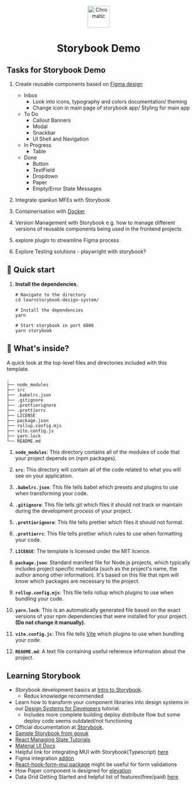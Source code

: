 <p align="center">
  <a href="https://www.chromatic.com/">
    <img alt="Chromatic" src="https://avatars2.githubusercontent.com/u/24584319?s=200&v=4" width="60" />
  </a>
</p>

<h1 align="center">
    Storybook Demo
</h1>


## Tasks for Storybook Demo

1) Create reusable components based on [Figma design](https://www.figma.com/design/N0KxIxkd2feiy3IRG7XjfK/00.-Design-System-%5BExtracted%5D?node-id=311-4172&t=x5lUfUyISJABOWj4-0)
    - Inbox
      - Look into icons, typography and colors documentation/ theming
      - Change icon in main page of storybook app/ Styling for main app
    - To Do
      - Callout Banners
      - Modal
      - Snackbar
      - UI Shell and Navigation
    - In Progress
      - Table
    - Done
      - Button
      - TextField
      - Dropdown
      - Paper 
      - Empty/Error State Messages

2) Integrate qiankun MFEs with Storybook
3) Containerisation with [Docker](https://hub.docker.com/)
4) Version Management with Storybook e.g. how to manage different versions of reusable components being used in the frontend projects
7) explore plugin to streamline Figma process
8) Explore Testing solutions - playwright with storybook?

## 🚅 Quick start

1.  **Install the dependencies.**

    ```shell
    # Navigate to the directory
    cd learnstorybook-design-system/

    # Install the dependencies
    yarn
    
    # Start storybook in port 6006
    yarn storybook
    ```
    
## 🔎 What's inside?

A quick look at the top-level files and directories included with this template.

    .
    ├── node_modules
    ├── src
    ├── .babelrc.json
    ├── .gitignore
    ├── .prettierignore
    ├── .prettierrc
    ├── LICENSE
    ├── package.json
    ├── rollup.config.mjs
    ├── vite.config.js
    ├── yarn.lock
    └── README.md

1.  **`node_modules`**: This directory contains all of the modules of code that your project depends on (npm packages).

2.  **`src`**: This directory will contain all of the code related to what you will see on your application.

3.  **`.babelrc.json`**: This file tells babel which presets and plugins to use when transforming your code.

4.  **`.gitignore`**: This file tells git which files it should not track or maintain during the development process of your project.

5.  **`.prettierignore`**: This file tells prettier which files it should not format.

6.  **`.prettierrc`**: This file tells prettier which rules to use when formatting your code.

7.  **`LICENSE`**: The template is licensed under the MIT licence.

8.  **`package.json`**: Standard manifest file for Node.js projects, which typically includes project specific metadata (such as the project's name, the author among other information). It's based on this file that npm will know which packages are necessary to the project.

9.  **`rollup.config.mjs`**: This file tells rollup which plugins to use when bundling your code.

10. **`yarn.lock`**: This is an automatically generated file based on the exact versions of your npm dependencies that were installed for your project. **(Do not change it manually).**

11. **`vite.config.js`**: This file tells [Vite](https://vitejs.dev/) which plugins to use when bundling your code.

12. **`README.md`**: A text file containing useful reference information about the project.

## Learning Storybook
- Storybook development basics at [Intro to Storybook](https://storybook.js.org/tutorials/intro-to-storybook).
  - Redux knowledge recommended
- Learn how to transform your component libraries into design systems in our [Design Systems for Developers](https://storybook.js.org/tutorials/design-systems-for-developers/) tutorial.
  - Includes more complete building deploy distribute flow but some deploy code seems outdated/not functioning
- Official documentation at [Storybook](https://storybook.js.org/).
- [Sample Storybook from govuk](https://govuk-react.github.io/govuk-react/?path=/docs/welcome--docs)
- [React Managing State Tutorials](https://react.dev/learn/managing-state)
- [Material UI Docs](https://mui.com/material-ui/getting-started/)
- Helpful link for integrating MUI with Storybook(Typescript) [here](https://storybook.js.org/recipes/@mui/material)
- Figma integration [addon](https://storybook.js.org/addons/@storybook/addon-designs)
- [React-hook-form-mui package](https://www.npmjs.com/package/react-hook-form-mui) might be useful for form validations
- How Paper component is designed for [elevation](https://m2.material.io/design/environment/elevation.html#elevation-in-material-design)
- Data Grid Getting Started and helpful list of features(free/paid) [here](https://mui.com/x/react-data-grid/getting-started/)
